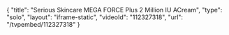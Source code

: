 {
    "title": "Serious Skincare MEGA FORCE Plus 2 Million IU ACream",
    "type": "solo",
    "layout": "iframe-static",
    "videoId": "112327318",
    "url": "\/tvpembed\/112327318"
}